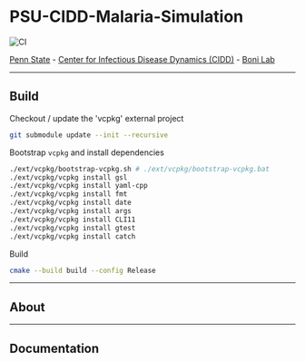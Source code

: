 # PSU-CIDD-Malaria-Simulation
![CI](https://github.com/maciekboni/PSU-CIDD-Malaria-Simulation/actions/workflows/ci.yml/badge.svg)

[Penn State](https://www.psu.edu/) - [Center for Infectious Disease Dynamics (CIDD)](https://www.huck.psu.edu/institutes-and-centers/center-for-infectious-disease-dynamics) - [Boni Lab](http://mol.ax/)

---
## Build

Checkout / update the 'vcpkg' external project
```bash
git submodule update --init --recursive
```

Bootstrap `vcpkg` and install dependencies
```bash
./ext/vcpkg/bootstrap-vcpkg.sh # ./ext/vcpkg/bootstrap-vcpkg.bat
./ext/vcpkg/vcpkg install gsl
./ext/vcpkg/vcpkg install yaml-cpp
./ext/vcpkg/vcpkg install fmt
./ext/vcpkg/vcpkg install date
./ext/vcpkg/vcpkg install args
./ext/vcpkg/vcpkg install CLI11
./ext/vcpkg/vcpkg install gtest
./ext/vcpkg/vcpkg install catch

```
Build
```bash
cmake --build build --config Release
```

---

## About

---

## Documentation

